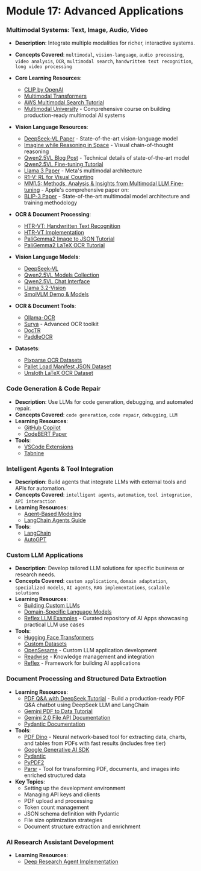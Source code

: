 # Module 17: Advanced Applications

### Multimodal Systems: Text, Image, Audio, Video
- **Description**: Integrate multiple modalities for richer, interactive systems.
- **Concepts Covered**: `multimodal`, `vision-language`, `audio processing`, `video analysis`, `OCR`, `multimodal search`, `handwritten text recognition`, `long video processing`

- **Core Learning Resources**:
  - [CLIP by OpenAI](https://openai.com/research/clip)
  - [Multimodal Transformers](https://arxiv.org/abs/2102.10765)
  - [AWS Multimodal Search Tutorial](https://aws.amazon.com/developers)
  - [Multimodal University](https://mixpeek.com/learn) - Comprehensive course on building production-ready multimodal AI systems

- **Vision Language Resources**:
  - [DeepSeek-VL Paper](https://arxiv.org/pdf/2403.05525) - State-of-the-art vision-language model
  - [Imagine while Reasoning in Space](https://arxiv.org/pdf/2501.07542) - Visual chain-of-thought reasoning
  - [Qwen2.5VL Blog Post](https://qwenlm.github.io/blog/qwen2.5-vl/) - Technical details of state-of-the-art model
  - [Qwen2.5VL Fine-tuning Tutorial](https://github.com/roboflow/notebooks)
  - [Llama 3 Paper](https://arxiv.org/pdf/2407.21783) - Meta's multimodal architecture
  - [R1-V: RL for Visual Counting](https://github.com/Deep-Agent/R1-V)
  - [MM1.5: Methods, Analysis & Insights from Multimodal LLM Fine-tuning](https://arxiv.org/abs/2409.20566) - Apple's comprehensive paper on:
  - [BLIP-3 Paper](https://arxiv.org/pdf/2408.08872) - State-of-the-art multimodal model architecture and training methodology


- **OCR & Document Processing**:
  - [HTR-VT: Handwritten Text Recognition](https://arxiv.org/html/2409.08573v1)
  - [HTR-VT Implementation](https://github.com/YutingLi0606/HTR-VT)
  - [PaliGemma2 Image to JSON Tutorial](https://colab.research.google.com/github/roboflow-ai/notebooks/blob/main/notebooks/how-to-finetune-paligemma2-for-json-data-extraction.ipynb)
  - [PaliGemma2 LaTeX OCR Tutorial](https://colab.research.google.com/github/roboflow-ai/notebooks/blob/main/notebooks/how-to-finetune-paligemma2-on-latex-ocr-dataset.ipynb)

- **Vision Language Models**:
  - [DeepSeek-VL](https://github.com/deepseek-ai/DeepSeek-V)
  - [Qwen2.5VL Models Collection](https://huggingface.co/collections/Qwen/qwen25-vl-6795ffac22b334a837c0f9a5)
  - [Qwen2.5VL Chat Interface](https://chat.qwenlm.ai)
  - [Llama 3.2-Vision](https://huggingface.co/meta-llama/llama-2-3.2b-vision)
  - [SmolVLM Demo & Models](https://huggingface.co/spaces/HuggingFaceTB/SmolVLM-256M-Demo)

- **OCR & Document Tools**:
  - [Ollama-OCR](https://github.com/imanoop7/Ollama-OCR)
  - [Surya](https://github.com/VikParuchuri/surya) - Advanced OCR toolkit
  - [DocTR](https://github.com/mindee/doctr)
  - [PaddleOCR](https://github.com/PaddlePaddle/PaddleOCR)

- **Datasets**:
  - [Pixparse OCR Datasets](https://huggingface.co/collections/pixparse/pdf-document-ocr-datasets-660701430b0346f97c4bc628)
  - [Pallet Load Manifest JSON Dataset](https://universe.roboflow.com/roboflow-jvuqo/pallet-load-manifest-json)
  - [Unsloth LaTeX OCR Dataset](https://universe.roboflow.com/roboflow-jvuqo/unsloth-latex-ocr)

### Code Generation & Code Repair
- **Description**: Use LLMs for code generation, debugging, and automated repair.
- **Concepts Covered**: `code generation`, `code repair`, `debugging`, `LLM`
- **Learning Resources**:
  - [GitHub Copilot](https://github.com/features/copilot)
  - [CodeBERT Paper](https://arxiv.org/abs/2002.09436)
- **Tools**:
  - [VSCode Extensions](https://code.visualstudio.com/)
  - [Tabnine](https://www.tabnine.com/)

### Intelligent Agents & Tool Integration
- **Description**: Build agents that integrate LLMs with external tools and APIs for automation.
- **Concepts Covered**: `intelligent agents`, `automation`, `tool integration`, `API interaction`
- **Learning Resources**:
  - [Agent-Based Modeling](https://www.jasss.org/16/2/5.html)
  - [LangChain Agents Guide](https://python.langchain.com/docs/modules/agents/)
- **Tools**:
  - [LangChain](https://github.com/hwchase17/langchain)
  - [AutoGPT](https://github.com/Significant-Gravitas/Auto-GPT)

### Custom LLM Applications
- **Description**: Develop tailored LLM solutions for specific business or research needs.
- **Concepts Covered**: `custom applications`, `domain adaptation`, `specialized models`, `AI agents`, `RAG implementations`, `scalable solutions`
- **Learning Resources**:
  - [Building Custom LLMs](https://www.deeplearning.ai/short-courses/building-applications-with-vector-databases/)
  - [Domain-Specific Language Models](https://arxiv.org/abs/2004.06547)
  - [Reflex LLM Examples](https://github.com/reflex-dev/reflex-llm-examples) - Curated repository of AI Apps showcasing practical LLM use cases
- **Tools**:
  - [Hugging Face Transformers](https://huggingface.co/)
  - [Custom Datasets](https://huggingface.co/docs/datasets/loading)
  - [OpenSesame](https://opensesame.dev/) - Custom LLM application development
  - [Readwise](https://readwise.io/) - Knowledge management and integration
  - [Reflex](https://github.com/reflex-dev/reflex) - Framework for building AI applications

### Document Processing and Structured Data Extraction
- **Learning Resources**:
  - [PDF Q&A with DeepSeek Tutorial](https://youtube.com/watch?v=M6vZ6b75p9k&list=PLp01ObP3udmq2quR-RfrX4zNut_t_kNot) - Build a production-ready PDF Q&A chatbot using DeepSeek LLM and LangChain
  - [Gemini PDF to Data Tutorial](https://www.philschmid.de/gemini-pdf-to-data)
  - [Gemini 2.0 File API Documentation](https://ai.google.dev/docs/file_api)
  - [Pydantic Documentation](https://docs.pydantic.dev/)
- **Tools**:
  - [PDF Dino](https://pdfdino.com) - Neural network-based tool for extracting data, charts, and tables from PDFs with fast results (includes free tier)
  - [Google Generative AI SDK](https://github.com/google/generative-ai-python)
  - [Pydantic](https://github.com/pydantic/pydantic)
  - [PyPDF2](https://pypdf2.readthedocs.io/)
  - [Parsr](https://github.com/axa-group/Parsr) - Tool for transforming PDF, documents, and images into enriched structured data
- **Key Topics**:
  - Setting up the development environment
  - Managing API keys and clients
  - PDF upload and processing
  - Token count management
  - JSON schema definition with Pydantic
  - File size optimization strategies
  - Document structure extraction and enrichment

### AI Research Assistant Development
- **Learning Resources**:
  - [Deep Research Agent Implementation](https://github.com/dzhng/deep-research)